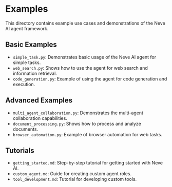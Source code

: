 # Examples

This directory contains example use cases and demonstrations of the Neve AI agent framework.

## Basic Examples

- `simple_task.py`: Demonstrates basic usage of the Neve AI agent for simple tasks.
- `web_search.py`: Shows how to use the agent for web search and information retrieval.
- `code_generation.py`: Example of using the agent for code generation and execution.

## Advanced Examples

- `multi_agent_collaboration.py`: Demonstrates the multi-agent collaboration capabilities.
- `document_processing.py`: Shows how to process and analyze documents.
- `browser_automation.py`: Example of browser automation for web tasks.

## Tutorials

- `getting_started.md`: Step-by-step tutorial for getting started with Neve AI.
- `custom_agent.md`: Guide for creating custom agent roles.
- `tool_development.md`: Tutorial for developing custom tools.
